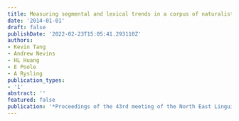 ```yaml
---
title: Measuring segmental and lexical trends in a corpus of naturalistic speech
date: '2014-01-01'
draft: false
publishDate: '2022-02-23T15:05:41.293110Z'
authors:
- Kevin Tang
- Andrew Nevins
- HL Huang
- E Poole
- A Rysling
publication_types:
- '1'
abstract: ''
featured: false
publication: '*Proceedings of the 43rd meeting of the North East Linguistic Society*'
---
```


